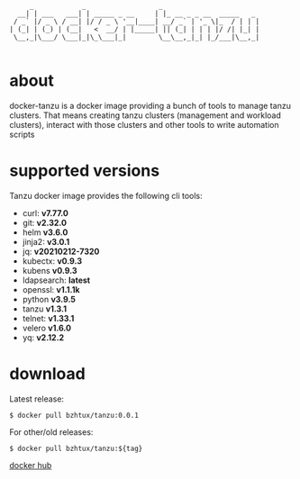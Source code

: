 ```
     _            _                  _                        
  __| | ___   ___| | _____ _ __     | |_ __ _ _ __  _____   _ 
 / _` |/ _ \ / __| |/ / _ \ '__|____| __/ _` | '_ \|_  / | | |
| (_| | (_) | (__|   <  __/ | |_____| || (_| | | | |/ /| |_| |
 \__,_|\___/ \___|_|\_\___|_|        \__\__,_|_| |_/___|\__,_|
                                                              

```

# about
docker-tanzu is a docker image providing a bunch of tools to manage tanzu clusters. That means creating tanzu clusters (management and workload clusters), interact with those clusters and other tools to write automation scripts


# supported versions

Tanzu docker image provides the following cli tools:

 * curl: **v7.77.0**
 * git: **v2.32.0**
 * helm **v3.6.0**
 * jinja2: **v3.0.1**
 * jq: **v20210212-7320**
 * kubectx: **v0.9.3**
 * kubens **v0.9.3**
 * ldapsearch: **latest**
 * openssl: **v1.1.1k**
 * python **v3.9.5**
 * tanzu **v1.3.1**
 * telnet: **v1.33.1**
 * velero **v1.6.0**
 * yq: **v2.12.2** 

# download

Latest release:

```shell
$ docker pull bzhtux/tanzu:0.0.1
```

For other/old releases:

```shell
$ docker pull bzhtux/tanzu:${tag}
```

[docker hub](https://hub.docker.com/repository/docker/bzhtux/tanzu/tags?page=1&ordering=name)